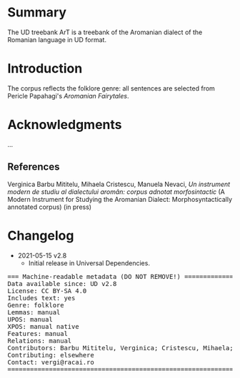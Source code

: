 # Summary

The UD treebank ArT is a treebank of the Aromanian dialect of the Romanian language in UD format.


# Introduction

The corpus reflects the folklore genre: all sentences are selected from Pericle Papahagi's _Aromanian Fairytales_.


# Acknowledgments

...

## References

Verginica Barbu Mititelu, Mihaela Cristescu, Manuela Nevaci, _Un instrument modern de studiu al dialectului aromân: corpus adnotat morfosintactic_ (A Modern Instrument for Studying the Aromanian Dialect: Morphosyntactically annotated corpus) (in press)


# Changelog

* 2021-05-15 v2.8
  * Initial release in Universal Dependencies.


<pre>
=== Machine-readable metadata (DO NOT REMOVE!) ================================
Data available since: UD v2.8
License: CC BY-SA 4.0
Includes text: yes
Genre: folklore
Lemmas: manual
UPOS: manual
XPOS: manual native
Features: manual
Relations: manual
Contributors: Barbu Mititelu, Verginica; Cristescu, Mihaela; Nevaci, Manuela
Contributing: elsewhere
Contact: vergi@racai.ro
===============================================================================
</pre>
